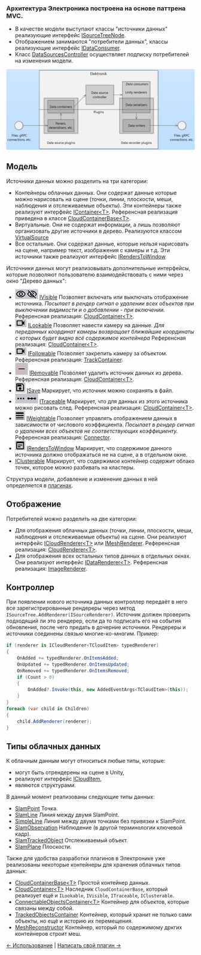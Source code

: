 ### Архитектура Электроника построена на основе паттрена MVC.

- В качестве модели выступают классы "источники данных" реализующие интерфейс [ISourceTreeNode](../Assets/Scripts/DataSources/ISourceTreeNode.cs).
- Отображением занимаются "потребители данных", классы реализующие интерфейс [IDataConsumer](../Assets/Scripts/DataConsumers/IDataConsumer.cs).
- Класс [DataSourcesController](../Assets/Scripts/DataControllers/DataSourcesController.cs) осуществляет подписку потребителей на изменения модели.

![Диаграмма](Images/ElektronikDiagram.png)

## Модель

Источники данных можно разделить на три категории: 
- Контейнеры облачных данных. Они содержат данные которые можно нарисовать на сцене (точки, линии, плоскости, меши, наблюдения и отслеживаемые объекты). 
  Эти контейнеры также реализуют интерфейс [IContainer\<T\>](../Assets/Scripts/DataSources/Containers/IContainer.cs). 
  Референсная реализация приведена в классе [CloudContainerBase\<T\>](../Assets/Scripts/DataSources/Containers/CloudContainerBase.cs).
- Виртуальные. Они не содержат информации, а лишь позволяют организовать другие источники в дерево. Реализуются классом [VirtualSource](../Assets/Scripts/DataSources/Containers/VirtualSource.cs) 
- Все остальные. Они содержат данные, которые нельзя нарисовать на сцене, например текст, изображения с камеры и т.д. 
  Эти источники также реализуют интерфейс [IRendersToWindow](../Assets/Scripts/DataSources/SpecialInterfaces/IRendersToWindow.cs)

Источники данных могут реализовывать дополнительные интерфейсы, которые позволяют пользователю взаимодействовать с ними через окно "Дерево данных":
- ![button](Images/VisibilityButton.png) [IVisible](../Assets/Scripts/DataSources/SpecialInterfaces/IVisible.cs) Позволяет включать или выключать отображение источника.
  *Посылает в рендер сигнал о удалении всех объектов при выключении видимости и о добавлении - при включении.* 
  Референсная реализация: [CloudContainer\<T\>](../Assets/Scripts/DataSources/Containers/CloudContainer.cs).
- ![button](Images/LookAtButton.png) [ILookable](../Assets/Scripts/DataSources/SpecialInterfaces/ILookable.cs) Позволяет навести камеру на данные.
  *Для переданных координат камеры возвращает ближайшие координаты с которых будет видно всё содержимое контейнера* 
  Референсная реализация: [CloudContainer\<T\>](../Assets/Scripts/DataSources/Containers/CloudContainer.cs).
- ![button](Images/LookAtButton.png) [IFollowable](../Assets/Scripts/DataSources/SpecialInterfaces/IFollowable.cs) Позволяет закрепить камеру за объектом.
  Референсная реализация: [TrackContainer](../Assets/Scripts/DataSources/Containers/TrackContainer.cs).
- ![button](Images/DeleteButton.png) [IRemovable](../Assets/Scripts/DataSources/SpecialInterfaces/IRemovable.cs) Позволяет удалить источник данных из дерева. 
  Референсная реализация: [CloudContainer\<T\>](../Assets/Scripts/DataSources/Containers/ClustersContainer.cs).
- ![button](Images/SaveButton.png) [ISave](../Assets/Scripts/DataSources/SpecialInterfaces/ISave.cs) Маркирует, что источник можно сохранять в файл.
- ![button](Images/TraceButton.png) [ITraceable](../Assets/Scripts/DataSources/SpecialInterfaces/ITraceable.cs) Маркирует, что для данных из этого источника можно рисовать след.
  Референсная реализация: [CloudContainer\<T\>](../Assets/Scripts/DataSources/Containers/CloudContainer.cs).
- ![button](Images/Connections.png) [IWeightable](../Assets/Scripts/DataSources/SpecialInterfaces/IWeightable.cs) Позволяет управлять отображением данных в зависимости от числового коэффициента.
  *Посылает в рендер сигнал о удалении всех объектов не соответствующих коэффициенту.* Референсная реализация: [Connector](../Assets/Scripts/DataSources/Containers/Connector.cs).
- ![button](Images/OpenWindowButton.png) [IRendersToWindow](../Assets/Scripts/DataSources/SpecialInterfaces/IRendersToWindow.cs) Маркирует, что содержимое данного источника должно отображаться
  не на сцене, а в отдельном окне.
- [IClusterable](../Assets/Scripts/DataSources/SpecialInterfaces/IClusterable.cs) Маркирует, что содержимое контейнер содержит облако точек, которое можно разбивать на кластеры.

Структура модели, добавление и изменение данных в ней определяется в [плагинах](Plugins-RU.md).

## Отображение

Потребителей можно разделить на две категории:
- Для отображения облачных данных (точки, линии, плоскости, меши, наблюдения и отслеживаемые объекты) на сцене. 
  Они реализуют интерфейс [ICloudRenderer\<T\>](../Assets/Scripts/DataConsumers/CloudRenderers/Renderers/ICloudRenderer.cs)
  или [IMeshRenderer](../Assets/Scripts/DataConsumers/CloudRenderers/Renderers/IMeshRenderer.cs).
  Референсная реализация: [CloudRenderer\<T\>](../Assets/Scripts/DataConsumers/CloudRenderers/Renderers/CloudRenderer.cs).
- Для отображения всех остальных типов данных в отдельных окнах.
  Они реализуют интерфейс [IDataRenderer\<T\>](../Assets/Scripts/DataConsumers/Windows/IDataRenderer.cs).
  Референсная реализация: [ImageRenderer](../Assets/Scripts/DataConsumers/Windows/ImageRenderer.cs).

## Контроллер

При появлении нового источника данных контроллер передаёт в него все зарегистрированные рендереры через метод `ISourceTree.AddRenderer(ISourceRenderer)`.
Источник должен проверить подходящий ли это рендерер, если да то подписать его на события обновления, после чего предать в дочерние источники.
Рендереры и источники соединены связью многие-ко-многим.
Пример:
```c#
if (renderer is ICloudRenderer<TCloudItem> typedRenderer)
{
    OnAdded += typedRenderer.OnItemsAdded;
    OnUpdated += typedRenderer.OnItemsUpdated;
    OnRemoved += typedRenderer.OnItemsRemoved;
    if (Count > 0)
    {
        OnAdded?.Invoke(this, new AddedEventArgs<TCloudItem>(this));
    }
}
foreach (var child in Children)
{
    child.AddRenderer(renderer);
}
```

## Типы облачных данных

К облачным данным могут относиться любые типы, которые:
- могут быть отрендерены на сцене в Unity,
- реализуют интерфейс [ICloudItem](../Assets/Scripts/Data/PackageObjects/ICloudItem.cs),
- являются структурами.

В данный момент реализованы следующие типы данных:
- [SlamPoint](../Assets/Scripts/Data/PackageObjects/SlamPoint.cs) Точка.
- [SlamLine](../Assets/Scripts/Data/PackageObjects/SlamLine.cs) Линия между двумя SlamPoint.
- [SimpleLine](../Assets/Scripts/Data/PackageObjects/SimpleLine.cs) Линия между двумя точками без привязки к SlamPoint.
- [SlamObservation](../Assets/Scripts/Data/PackageObjects/SlamObservation.cs) Наблюдение (в другой терминологии ключевой кадр).
- [SlamTrackedObject](../Assets/Scripts/Data/PackageObjects/SlamTrackedObject.cs) Отслеживаемый объект.
- [SlamPlane](../Assets/Scripts/Data/PackageObjects/SlamPlane.cs) Плоскости.

Также для удобства разработки плагинов в Электронике уже реализованы некоторые контейнеры для хранения облачных типов данных:
- [CloudContainerBase\<T\>](../Assets/Scripts/DataSources/Containers/CloudContainerBase.cs) Простой контейнер данных.
- [CloudContainer\<T\>](../Assets/Scripts/DataSources/Containers/CloudContainer.cs) Наследник `CloudContainerBase`, который реализует ещё и
  `ILookable`, `IVisible`, `ITraceable`, `IClusterable`.
- [ConnectableObjectsContainer\<T\>](../Assets/Scripts/DataSources/Containers/ConnectableObjectsContainer.cs) Контейнер для объектов, которые связаны между собой.
- [TrackedObjectsContainer](../Assets/Scripts/DataSources/Containers/TrackedObjectsContainer.cs) Контейнер, который хранит не только сами объекты, но ещё и историю их перемещения.
- [MeshReconstructor](../Assets/Scripts/DataSources/Containers/MeshReconstructor.cs) Контейнер, который по содержимому дркгих контейнеров строит меш.

[<- Использование](Usage-RU.md) | [Написать свой плагин ->](Plugins-RU.md)